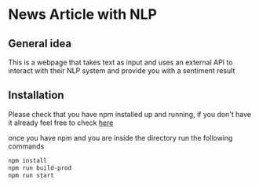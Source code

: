 # News Article with NLP

## General idea

This is a webpage that takes text as input and uses an external API to interact with their NLP system and provide you with a sentiment result



## Installation

Please check that you have npm installed up and running, if you don't have it already feel free to check [here](https://phoenixnap.com/kb/install-node-js-npm-on-windows)

once you have npm and you are inside the directory
run the following commands
```bash
npm install
npm run build-prod
npm run start
```